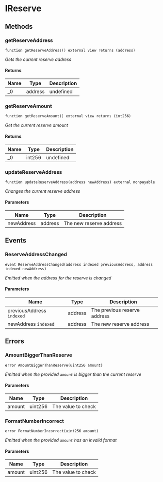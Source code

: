 # IReserve









## Methods

### getReserveAddress

```solidity
function getReserveAddress() external view returns (address)
```



*Gets the current reserve address*


#### Returns

| Name | Type | Description |
|---|---|---|
| _0 | address | undefined |

### getReserveAmount

```solidity
function getReserveAmount() external view returns (int256)
```



*Get the current reserve amount*


#### Returns

| Name | Type | Description |
|---|---|---|
| _0 | int256 | undefined |

### updateReserveAddress

```solidity
function updateReserveAddress(address newAddress) external nonpayable
```



*Changes the current reserve address*

#### Parameters

| Name | Type | Description |
|---|---|---|
| newAddress | address | The new reserve address |



## Events

### ReserveAddressChanged

```solidity
event ReserveAddressChanged(address indexed previousAddress, address indexed newAddress)
```



*Emitted when the address for the reserve is changed*

#### Parameters

| Name | Type | Description |
|---|---|---|
| previousAddress `indexed` | address | The previous reserve address |
| newAddress `indexed` | address | The new reserve address |



## Errors

### AmountBiggerThanReserve

```solidity
error AmountBiggerThanReserve(uint256 amount)
```



*Emitted when the provided `amount` is bigger than the current reserve*

#### Parameters

| Name | Type | Description |
|---|---|---|
| amount | uint256 | The value to check |

### FormatNumberIncorrect

```solidity
error FormatNumberIncorrect(uint256 amount)
```



*Emitted when the provided `amount` has an invalid format*

#### Parameters

| Name | Type | Description |
|---|---|---|
| amount | uint256 | The value to check |


